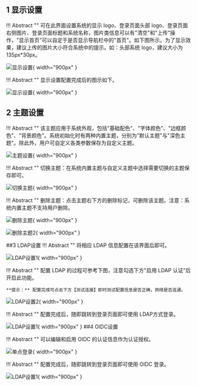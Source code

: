 
## 1 显示设置

!!! Abstract ""
    可在此界面设置系统的显示 logo、登录页面头部 logo、登录页面右侧图片、登录页面标题和系统名称，图片类信息可以有"清空"和"上传"操作，"显示首页"可以自定于是否显示导航栏中的"首页"。如下图所示。为了显示效果，建议上传的图片大小符合系统中的提示。如：头部系统 logo，建议大小为 135px\*30px。


![显示设置](../img/xpack/显示设置.png){ width="900px" }

!!! Abstract ""
    显示设置配置完成后的图示如下。

![显示设置](../img/xpack/显示设置2.png){ width="900px" }

## 2 主题设置

!!! Abstract ""
    该主题应用于系统外观，包括"基础配色"、"字体颜色"、"边框颜色"、"背景颜色"。系统初始化时有两种内置主题，分别为"默认主题"与"深色主题"。除此外，用户可自定义各类参数保存为自定义主题。

![主题设置](../img/xpack/主题设置1.png){ width="900px" }

!!! Abstract ""
    切换主题：在系统内置主题与自定义主题中选择需要切换的主题保存即可。


![切换主题](../img/xpack/切换主题.png){ width="900px" }

!!! Abstract ""
    删除主题：点击主题右下方的删除标记，可删除该主题。注意：系统内置主题不支持用户删除。


![删除主题](../img/xpack/删除主题.png){ width="900px" }


![删除主题2](../img/xpack/删除主题2.png){ width="900px" }


##3 LDAP设置
!!! Abstract ""
    将相应 LDAP 信息配置在该界面后即可。

![LDAP设置1](../img/xpack/LDAP1.png){ width="900px" }

!!! Abstract ""
    配置 LDAP 的过程可参考下图，注意勾选下方"启用 LDAP 认证"后开启此功能。

    **提示：** 配置完成可点击下方【测试连接】即时测试配置信息是否正确，网络是否连通。

![LDAP设置2](../img/xpack/LDAP2.png){ width="900px" }

!!! Abstract ""
    配置完成后，随即跳转到登录页面即可使用 LDAP方式登录。

![LDAP设置1](../img/xpack/LDAP3.png){ width="900px" }
##4 OIDC设置

!!! Abstract ""
    可以编辑和启用 OIDC 的认证信息作为认证授权。

![单点登录](../img/xpack/单点登录.png){ width="900px" }

!!! Abstract ""
    配置完成后，随即跳转到登录页面即可使用 OIDC 登录。

![LDAP设置1](../img/xpack/LDAP3.png){ width="900px" }